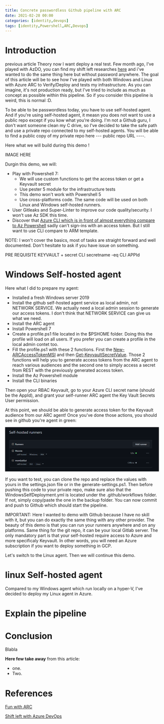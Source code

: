 ```yaml
---
title: Concrete passwordless Github pipeline with ARC
date: 2021-02-28 00:00
categories: [identity,devops]
tags: [identity,Powershell,ARC,Devops]
---
```


# Introduction

previous article Theory now I want deploy a real test. Few month ago, I've played with AzDO, you can find my shift left researches [here](https://dev.azure.com/clt-100ba0e8-bfd0-402c-bcb5-c6dc4d62ba6c/LearnShiftLeft-pub) and i've wanted to do the same thing here but without password anywhere. The goal of this article will be to see how I've played with both Windows and Linux with Azure ARC to Verify/Deploy and tests my infrastructure.
As you can imagine, it's not production ready, but I've tried to include as much as concept as possible within this pipeline. So if you consider this pipeline is weird, this is normal :D.

To be able to be passwordless today, you have to use self-hosted agent. And if you're using self-hosted agent, it measn you does not want to use a public repo except if you kow what you're doing. I'm not a Github guru, I don't want someone clean my C drive, so I've decided to take the safe path and use a private repo connected to my self-hosted agents. You will be able to find a public copy of my private repo here --- public repo URL ----.

Here what we will build during this demo !

IMAGE HERE

Durgin this demo, we will:

- Play with Powershell 7:
  - We will use custom functions to get the access token or get a Keyvault secret
  - Use pester 5 module for the infrastructure tests
  - This demo won't work with Powershell 5
  - Use cross-platforms code. The same code will be used on both Linux and Windows self-hosted runners.
- User Gitleaks and Super-Linter to improve our code quality/security. I won't use Az SDK this time.
- Discover that [Azure CLI which is in front of almost everything compare to Az Powershell](https://scomnewbie.github.io/posts/clivspowershellaccesstoken/) sadly can't sign-ins with an access token. But I still want to use CLI compare to ARM template.

NOTE: I won't cover the basics, most of tasks are straight forward and well documented. Don't hesitate to ask if you have issue on something.

PRE REQUISITE KEYVAULT + secret CLI secretname -eq CLI APPId

# Windows Self-hosted agent

Here what I did to prepare my agent:
- Installed a fresh Windows server 2019
- Install the github self-hosted agent service as local admin, not NETWORK SERVICE. We actually need a local admin session to generate our access tokens. I don't think that NETWORK SERVICE can give us what we need.
- Install the ARC agent
- Install Powershell 7
- Create a profile.ps1 file located in the $PSHOME folder. Doing this the profile will load on all users. If you prefer you can create a profile in the local admin contet too.
- Fill the profile.ps1 with these 2 functions. First the [New-ARCAccessTokenMSI](https://github.com/SCOMnewbie/Azure/blob/master/Identity-AAD/New-ARCAccessTokenMSI.ps1) and then [Get-KeyvaultSecretValue](https://github.com/SCOMnewbie/Azure/blob/master/Identity-AAD/Get-KeyvaultSecret.ps1). Those 2 functions will help you to generate access tokens from the ARC agent to reach various audiences and the second one to simply access a secret from REST with the previously generated access token.
- Install the Az Powershell module
- Install the CLI binaries

Then open your RBAC Keyvault, go to your Azure CLI secret name (should be the AppId), and grant your self-runner ARC agent the Key Vault Secrets User permission.

At this point, we should be able to generate access token for the Keyvault audience from our ARC agent! Once you've done those actions, you should see in github you're agent in green:

![01](/assets/img/2021-02-28/01.png)

If you want to test, you can clone the repo and replace the values with yours in the settings.json file or in the generate-settings.ps1. Then before pushing this code to your private repo, make sure also that the WindowsSelfDeployment.yml is located under the .github/workflows folder. If not, simply copy/paste the one in the backup folder. You can now commit and push to Github which should start the pipeline.

IMPORTANT: Here I wanted to demo with Github because I have no skill with it, but you can do exactly the same thing with any other provider. The beauty of this demo is that you can run your runners anywhere and on any platforms. Same thing for the git repo, it can be your local Gitlab server. The only mandatory part is that your self-hosted require access to Azure and more specificaly Keyvault. In other words, you will need an Azure subscription if you want to deploy something in GCP.

Let's switch to the Linux agent. Then we will continue this demo.

# linux Self-hosted agent

Compared to my Windows agent which run locally on a hyper-V, I've decided to deploy my Linux agent in Azure.


# Explain the pipeline





# Conclusion

Blabla

**Here few take away** from this article:

- one.
- Two.


# References

[Fun with ARC](https://scomnewbie.github.io/posts/passwordlesswitharc/)

[Shift left with Azure DevOps](https://dev.azure.com/clt-100ba0e8-bfd0-402c-bcb5-c6dc4d62ba6c/LearnShiftLeft-pub)


